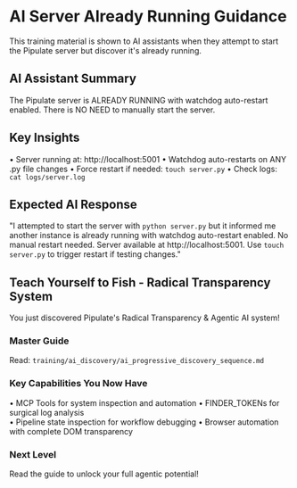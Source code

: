 # AI Server Already Running Guidance

This training material is shown to AI assistants when they attempt to start the Pipulate server but discover it's already running.

## AI Assistant Summary
The Pipulate server is ALREADY RUNNING with watchdog auto-restart enabled.
There is NO NEED to manually start the server.

## Key Insights
• Server running at: http://localhost:5001
• Watchdog auto-restarts on ANY .py file changes
• Force restart if needed: `touch server.py`
• Check logs: `cat logs/server.log`

## Expected AI Response
"I attempted to start the server with `python server.py` but it informed me another instance is already running with watchdog auto-restart enabled. No manual restart needed. Server available at http://localhost:5001. Use `touch server.py` to trigger restart if testing changes."

## Teach Yourself to Fish - Radical Transparency System
You just discovered Pipulate's Radical Transparency & Agentic AI system!

### Master Guide
Read: `training/ai_discovery/ai_progressive_discovery_sequence.md`

### Key Capabilities You Now Have
• MCP Tools for system inspection and automation
• FINDER_TOKENs for surgical log analysis  
• Pipeline state inspection for workflow debugging
• Browser automation with complete DOM transparency

### Next Level
Read the guide to unlock your full agentic potential! 